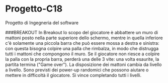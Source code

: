 # Progetto-C18
Progetto di Ingegneria del software

###BREAKOUT
In Breakout lo scopo del giocatore è abbattere un muro di mattoni posto nella parte superiore dello schermo, mentre in quella inferiore c'è solamente una piccola barra che può essere mossa a destra e sinistra: con questa bisogna colpire una palla che rimbalza, in modo che distrugga tutti i mattoni che compongono il muro. Se il giocatore non riesce a colpire la palla con la propria barra, perderà una delle 3 vite: una volta esaurite, la partita termina ("Game over"). La disposizione dei mattoni cambia da livello a livello. Sono previsti dei power-up randomici che possono aiutare o mettere in difficoltà il giocatore. Si vince completando tutti i livelli.

